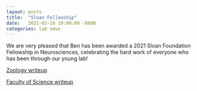```yaml
---
layout: posts
title:  "Sloan Fellowship"
date:   2021-02-16 19:00:00 -0800
categories: lab news
---
```


We are very pleased that Ben has been awarded a 2021 Sloan Foundation Fellowship in Neurosciences, celebrating the hard work of everyone who has been through our young lab!

[Zoology writeup](https://www.zoology.ubc.ca/article/ben-matthews-wins-2021-sloan-research-fellowship)

[Faculty of Science writeup](https://science.ubc.ca/news/ubc-biologist-recognized-one-north-america%E2%80%99s-top-young-scientists)


